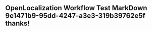 <properties
ms.topic="hero-topic"
ms.test1="hero-topic"
ms.test2="test"/>

## OpenLocalization Workflow Test MarkDown 9e1471b9-95dd-4247-a3e3-319b39762e5f thanks!
